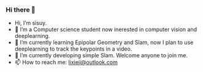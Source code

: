 ### Hi there 👋
-  Hi, I’m sisuy.
- 🔭 I’m a Computer science student now inerested in computer vision and deeplearning. 
- 🌱 I’m currently learning Epipolar Geometry and Slam, now I plan to use deeplearning to track the keypoints in a video.
- 👯 I’m currently developing simple Slam. Welcome anyone to join me.
- 📫 How to reach me: lixieji@outlook.com
